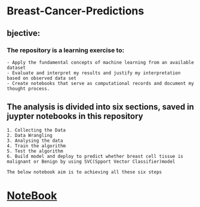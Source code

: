 # Breast-Cancer-Predictions

## bjective:
 
### The repository is a learning exercise to:

    - Apply the fundamental concepts of machine learning from an available dataset
    - Evaluate and interpret my results and justify my interpretation based on observed data set
    - Create notebooks that serve as computational records and document my thought process.

## The analysis is divided into six sections, saved in juypter notebooks in this repository

    1. Collecting the Data
    2. Data Wrangling
    3. Analysing the data
    4. Train the algorithm
    5. Test the algorithm
    6. Build model and deploy to predict whether breast cell tissue is malignant or Benign by using SVC(Spport Vector Classifier)model
    
    The below notebook aim is to achieving all these six steps
  # [NoteBook](https://github.com/Sumithra-N/Breast-Cancer-Predictions/blob/master/BreastCancerPredictions.ipynb)

